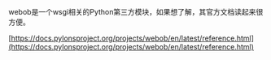 webob是一个wsgi相关的Python第三方模块，如果想了解，其官方文档读起来很方便。

[https://docs.pylonsproject.org/projects/webob/en/latest/reference.html](https://docs.pylonsproject.org/projects/webob/en/latest/reference.html)
